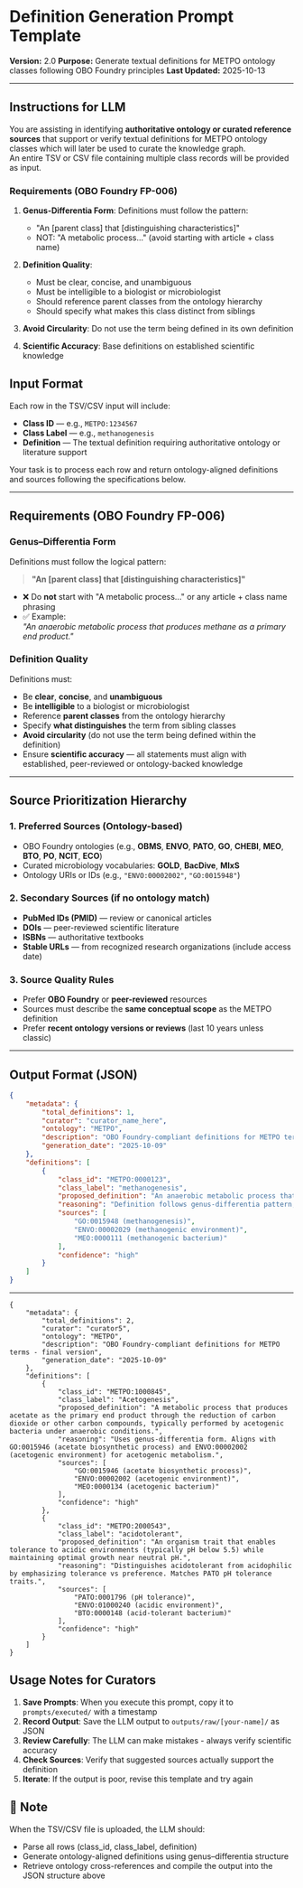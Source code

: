 # Definition Generation Prompt Template

**Version:** 2.0
**Purpose:** Generate textual definitions for METPO ontology classes following OBO Foundry principles
**Last Updated:** 2025-10-13


---

## Instructions for LLM

You are assisting in identifying **authoritative ontology or curated reference sources** that support or verify textual definitions for METPO ontology classes which will later be used to curate the knowledge graph.  
An entire TSV or CSV file containing multiple class records will be provided as input.


### Requirements (OBO Foundry FP-006)

1. **Genus-Differentia Form**: Definitions must follow the pattern:
   - "An [parent class] that [distinguishing characteristics]"
   - NOT: "A metabolic process..." (avoid starting with article + class name)

2. **Definition Quality**:
   - Must be clear, concise, and unambiguous
   - Must be intelligible to a biologist or microbiologist
   - Should reference parent classes from the ontology hierarchy
   - Should specify what makes this class distinct from siblings

3. **Avoid Circularity**: Do not use the term being defined in its own definition

4. **Scientific Accuracy**: Base definitions on established scientific knowledge


## Input Format

Each row in the TSV/CSV input will include:
- **Class ID** — e.g., `METPO:1234567`  
- **Class Label** — e.g., `methanogenesis`  
- **Definition** — The textual definition requiring authoritative ontology or literature support  

Your task is to process each row and return ontology-aligned definitions and sources following the specifications below.

---

## Requirements (OBO Foundry FP-006)

### **Genus–Differentia Form**
Definitions must follow the logical pattern:
> **"An [parent class] that [distinguishing characteristics]"**

- ❌ Do **not** start with "A metabolic process..." or any article + class name phrasing  
- ✅ Example:  
  *"An anaerobic metabolic process that produces methane as a primary end product."*

### **Definition Quality**
Definitions must:
- Be **clear**, **concise**, and **unambiguous**
- Be **intelligible** to a biologist or microbiologist
- Reference **parent classes** from the ontology hierarchy
- Specify **what distinguishes** the term from sibling classes
- **Avoid circularity** (do not use the term being defined within the definition)
- Ensure **scientific accuracy** — all statements must align with established, peer-reviewed or ontology-backed knowledge

---

## Source Prioritization Hierarchy

### **1. Preferred Sources (Ontology-based)**
- OBO Foundry ontologies (e.g., **OBMS**, **ENVO**, **PATO**, **GO**, **CHEBI**, **MEO**, **BTO**, **PO**, **NCIT**, **ECO**)
- Curated microbiology vocabularies: **GOLD**, **BacDive**, **MIxS**
- Ontology URIs or IDs (e.g., `"ENVO:00002002"`, `"GO:0015948"`)

### **2. Secondary Sources (if no ontology match)**
- **PubMed IDs (PMID)** — review or canonical articles  
- **DOIs** — peer-reviewed scientific literature  
- **ISBNs** — authoritative textbooks  
- **Stable URLs** — from recognized research organizations (include access date)

### **3. Source Quality Rules**
- Prefer **OBO Foundry** or **peer-reviewed** resources  
- Sources must describe the **same conceptual scope** as the METPO definition  
- Prefer **recent ontology versions or reviews** (last 10 years unless classic)

---
## Output Format (JSON)

```json
{
    "metadata": {
        "total_definitions": 1,
        "curator": "curator_name_here",
        "ontology": "METPO",
        "description": "OBO Foundry-compliant definitions for METPO terms",
        "generation_date": "2025-10-09"
    },
    "definitions": [
        {
            "class_id": "METPO:0000123",
            "class_label": "methanogenesis",
            "proposed_definition": "An anaerobic metabolic process that produces methane as the primary end product, typically using carbon dioxide or acetate as electron acceptors.",
            "reasoning": "Definition follows genus-differentia pattern, aligns with GO:0015948 (methanogenesis) and ENVO:00002029 (methanogenic environment). Clarifies distinguishing metabolic characteristics.",
            "sources": [
                "GO:0015948 (methanogenesis)",
                "ENVO:00002029 (methanogenic environment)",
                "MEO:0000111 (methanogenic bacterium)"
            ],
            "confidence": "high"
        }
    ]
}
```
---
```
{
    "metadata": {
        "total_definitions": 2,
        "curator": "curator5",
        "ontology": "METPO",
        "description": "OBO Foundry-compliant definitions for METPO terms - final version",
        "generation_date": "2025-10-09"
    },
    "definitions": [
        {
            "class_id": "METPO:1000845",
            "class_label": "Acetogenesis",
            "proposed_definition": "A metabolic process that produces acetate as the primary end product through the reduction of carbon dioxide or other carbon compounds, typically performed by acetogenic bacteria under anaerobic conditions.",
            "reasoning": "Uses genus-differentia form. Aligns with GO:0015946 (acetate biosynthetic process) and ENVO:00002002 (acetogenic environment) for acetogenic metabolism.",
            "sources": [
                "GO:0015946 (acetate biosynthetic process)",
                "ENVO:00002002 (acetogenic environment)",
                "MEO:0000134 (acetogenic bacterium)"
            ],
            "confidence": "high"
        },
        {
            "class_id": "METPO:2000543",
            "class_label": "acidotolerant",
            "proposed_definition": "An organism trait that enables tolerance to acidic environments (typically pH below 5.5) while maintaining optimal growth near neutral pH.",
            "reasoning": "Distinguishes acidotolerant from acidophilic by emphasizing tolerance vs preference. Matches PATO pH tolerance traits.",
            "sources": [
                "PATO:0001796 (pH tolerance)",
                "ENVO:01000240 (acidic environment)",
                "BTO:0000148 (acid-tolerant bacterium)"
            ],
            "confidence": "high"
        }
    ]
}
```
## Usage Notes for Curators

1. **Save Prompts**: When you execute this prompt, copy it to `prompts/executed/` with a timestamp
2. **Record Output**: Save the LLM output to `outputs/raw/[your-name]/` as JSON
3. **Review Carefully**: The LLM can make mistakes - always verify scientific accuracy
4. **Check Sources**: Verify that suggested sources actually support the definition
5. **Iterate**: If the output is poor, revise this template and try again

## 📄 Note

When the TSV/CSV file is uploaded, the LLM should:

- Parse all rows (class_id, class_label, definition)
- Generate ontology-aligned definitions using genus–differentia structure
- Retrieve ontology cross-references and compile the output into the JSON structure above
